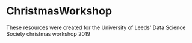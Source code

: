 # ChristmasWorkshop
These resources were created for the University of Leeds' Data Science Society christmas workshop 2019

